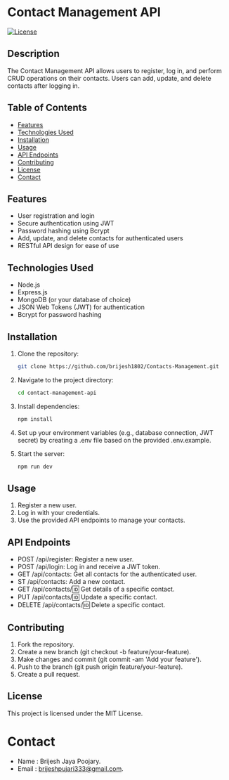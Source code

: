 # Contact Management API

[![License](https://img.shields.io/badge/license-MIT-blue.svg)](LICENSE)

## Description

The Contact Management API allows users to register, log in, and perform CRUD operations on their contacts. Users can add, update, and delete contacts after logging in.

## Table of Contents

- [Features](#features)
- [Technologies Used](#technologies-used)
- [Installation](#installation)
- [Usage](#usage)
- [API Endpoints](#api-endpoints)
- [Contributing](#contributing)
- [License](#license)
- [Contact](#contact)

## Features

- User registration and login
- Secure authentication using JWT
- Password hashing using Bcrypt
- Add, update, and delete contacts for authenticated users
- RESTful API design for ease of use

## Technologies Used

- Node.js
- Express.js
- MongoDB (or your database of choice)
- JSON Web Tokens (JWT) for authentication
- Bcrypt for password hashing

## Installation

1. Clone the repository:
   ```bash
   git clone https://github.com/brijesh1802/Contacts-Management.git

2. Navigate to the project directory:
   ```bash
   cd contact-management-api

3. Install dependencies:
   ```bash
   npm install

4. Set up your environment variables (e.g., database connection, JWT secret) by creating a .env file based on the provided .env.example.

5. Start the server:
   ```bash
   npm run dev

## Usage

1. Register a new user.
2. Log in with your credentials.
3. Use the provided API endpoints to manage your contacts.

## API Endpoints

* POST /api/register: Register a new user.
* POST /api/login: Log in and receive a JWT token.
* GET /api/contacts: Get all contacts for the authenticated user.
* ST /api/contacts: Add a new contact.
* GET /api/contacts/:id: Get details of a specific contact.
* PUT /api/contacts/:id: Update a specific contact.
* DELETE /api/contacts/:id: Delete a specific contact.

## Contributing

1. Fork the repository.
2. Create a new branch (git checkout -b feature/your-feature).
3. Make changes and commit (git commit -am 'Add your feature').
4. Push to the branch (git push origin feature/your-feature).
5. Create a pull request.

## License

This project is licensed under the MIT License.

# Contact

* Name : Brijesh Jaya Poojary.
* Email : brijeshpujari333@gmail.com.

